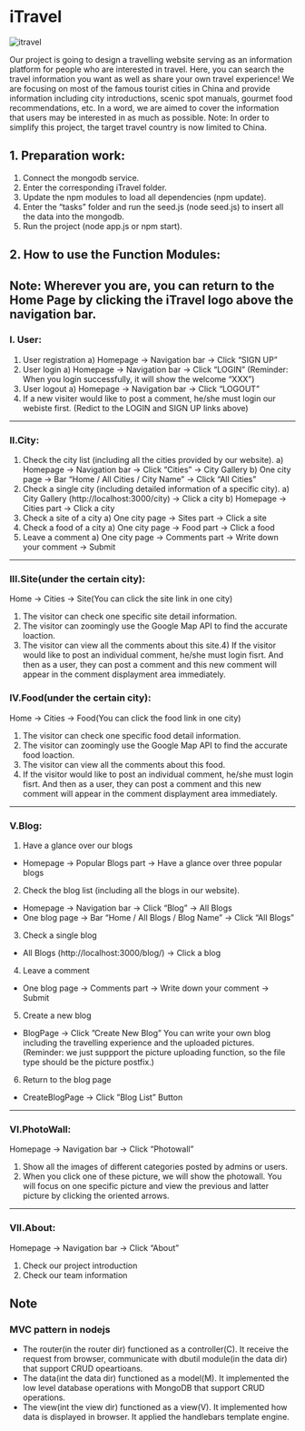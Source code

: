 # iTravel

![itravel](https://github.com/qiedingding/iTravel/blob/master/public/images/logo.PNG "Logo")

Our project is going to design a travelling website serving as an information platform
for people who are interested in travel. Here, you can search the travel information you
want as well as share your own travel experience! We are focusing on most of the
famous tourist cities in China and provide information including city introductions,
scenic spot manuals, gourmet food recommendations, etc. In a word, we are aimed to
cover the information that users may be interested in as much as possible.
Note: In order to simplify this project, the target travel country is now limited to China.

## 1. Preparation work:
  1. Connect the mongodb service.
  2. Enter the corresponding iTravel folder.
  3. Update the npm modules to load all dependencies (npm update).
  4. Enter the “tasks” folder and run the seed.js (node seed.js) to insert all the data into the mongodb.
  5. Run the project (node app.js or npm start).
## 2. How to use the Function Modules:
Note: Wherever you are, you can return to the Home Page by clicking the iTravel
logo above the navigation bar.
  ---
### I. User:
  1) User registration
    a) Homepage → Navigation bar → Click “SIGN UP”
  2) User login
    a) Homepage → Navigation bar → Click “LOGIN” (Reminder: When you login successfully, it will show the welcome “XXX”)
  3) User logout
    a) Homepage → Navigation bar → Click “LOGOUT”
  4) If a new visiter would like to post a comment, he/she must login our webiste first. (Redict to the LOGIN and SIGN UP links above)
---
### II.City:
1) Check the city list (including all the cities provided by our website).
  a) Homepage → Navigation bar → Click “Cities” → City Gallery
  b) One city page → Bar “Home / All Cities / City Name” → Click “All Cities”
2) Check a single city (including detailed information of a specific city).
  a) City Gallery (http://localhost:3000/city) → Click a city
  b) Homepage → Cities part → Click a city
3) Check a site of a city
  a) One city page → Sites part → Click a site
4) Check a food of a city
  a) One city page → Food part → Click a food
5) Leave a comment
  a) One city page → Comments part → Write down your comment → Submit
---
### III.Site(under the certain city):
Home → Cities → Site(You can click the site link in one city)
1) The visitor can check one specific site detail information.
2) The visitor can zoomingly use the Google Map API to find the accurate loaction.
3) The visitor can view all the comments about this site.4) If the visitor would like to post an individual comment, he/she must login fisrt. And then as a user, they can post a comment and this new comment will appear in the comment displayment area immediately.
### IV.Food(under the certain city):
Home → Cities → Food(You can click the food link in one city)
1) The visitor can check one specific food detail information.
2) The visitor can zoomingly use the Google Map API to find the accurate food loaction.
3) The visitor can view all the comments about this food.
4) If the visitor would like to post an individual comment, he/she must login fisrt. And then as a user, they can post a comment and this new comment will appear in the comment displayment area immediately.
---
### V.Blog:
1) Have a glance over our blogs
 * Homepage → Popular Blogs part → Have a glance over three popular blogs
2) Check the blog list (including all the blogs in our website).
  * Homepage → Navigation bar → Click “Blog” → All Blogs
  * One blog page → Bar “Home / All Blogs / Blog Name” → Click “All Blogs”
3) Check a single blog
  * All Blogs (http://localhost:3000/blog/) → Click a blog
4) Leave a comment
 * One blog page → Comments part → Write down your comment → Submit
5) Create a new blog
  * BlogPage → Click ”Create New Blog”
You can write your own blog including the travelling experience and the uploaded
pictures. (Reminder: we just suppport the picture uploading function, so the file type
should be the picture postfix.)
6) Return to the blog page
 * CreateBlogPage → Click ”Blog List” Button
---
### VI.PhotoWall:
Homepage → Navigation bar → Click “Photowall”
1) Show all the images of different categories posted by admins or users.
2) When you click one of these picture, we will show the photowall. You will focus on one specific picture and view the previous and latter picture by clicking the oriented arrows.
---
### VII.About:
Homepage → Navigation bar → Click “About”
1) Check our project introduction
2) Check our team information

## Note
### MVC pattern in nodejs
* The router(in the router dir) functioned as a controller(C). It receive the request from browser, communicate with dbutil module(in the data dir) that support CRUD opeartioans.
* The data(int the data dir) functioned as a model(M). It implemented the low level database operations with MongoDB that support CRUD operations. 
* The view(int the view dir) functioned as a view(V). It implemented how data is displayed in browser. It applied the handlebars template engine.
